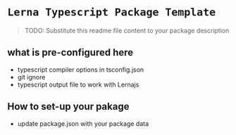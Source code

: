 # `Lerna Typescript Package Template`

> TODO: Substitute this readme file content to your package description

## what is pre-configured here

- typescript compiler options in tsconfig.json
- git ignore
- typescript output file to work with Lernajs

## How to set-up your pakage

- update package.json with your package data

